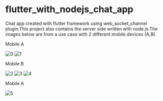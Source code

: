 # flutter_with_nodejs_chat_app
Chat app created with flutter framework using web_socket_channel plugin.This project also contains the server side written with node.js.The images below are from a use case with 2 different mobile devices (A,B).

Mobile A

![0](https://user-images.githubusercontent.com/60744320/177342245-088b5830-e1e2-420b-b854-41736ff7196c.JPEG)
![1](https://user-images.githubusercontent.com/60744320/177341792-a05e6a96-f44b-4027-a709-653521e7786f.jpeg)

Mobile B

![2](https://user-images.githubusercontent.com/60744320/177341799-9288efcd-f7ad-4e2c-ba71-3f9ab86d8a70.jpeg)
![3](https://user-images.githubusercontent.com/60744320/177341800-2a3691f5-4f5a-4f50-a454-ed46a47fd388.jpeg)
![4](https://user-images.githubusercontent.com/60744320/177341804-44fa3bf2-c701-492e-8e2d-ffa6636954f6.jpeg)

Mobile A

![5](https://user-images.githubusercontent.com/60744320/177341806-16fbdfaa-081c-476d-bfea-0f6a8f2dac4c.jpeg)
